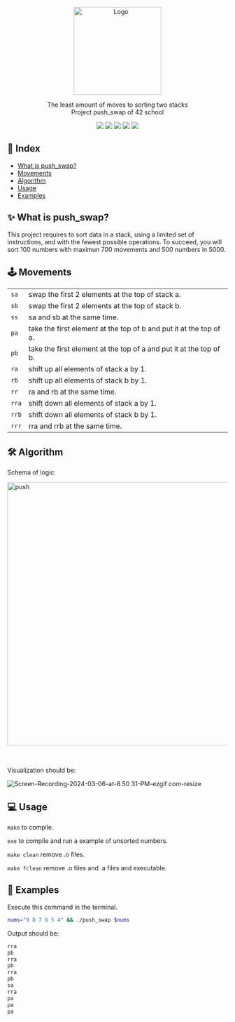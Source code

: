 <p align="center">
  <a>
    <img src="https://upload.wikimedia.org/wikipedia/commons/thumb/8/8d/42_Logo.svg/1200px-42_Logo.svg.png" alt="Logo" width="200" height="200">
  </a>

  <p align="center">
    The least amount of moves to sorting two stacks<br>
    Project push_swap of 42 school
    <br />
	</p>
</p>

<p align="center">
  <img src="https://img.shields.io/badge/Makefile-8A2BE2">
  <img src="https://img.shields.io/badge/C-4682B4">
  <img src="https://img.shields.io/badge/Shell-2E8B57">
  <img src="https://img.shields.io/badge/Gcc-00FF00">
  <img src="https://img.shields.io/badge/AppKit-2E8B57">
  
</p>

## &#x1F4CC; Index 
- [What is push\_swap?](#-what-is-push_swap)
- [Movements](#-movements)
- [Algorithm](#-algorithm)
- [Usage](#-usage)
- [Examples](#-examples)

## &#x2728; What is push_swap?

This project requires to sort data in a stack, using a limited set of instructions, and with the fewest possible operations. To succeed, you will sort 100 numbers with maximun 700 movements and 500 numbers in 5000.
			
## 🕹 Movements

| | |
|---|---|
|`sa`| swap the first 2 elements at the top of stack a.|
|`sb`|  swap the first 2 elements at the top of stack b.|
|`ss`| sa and sb at the same time.|
|`pa`| take the first element at the top of b and put it at the top of a. |
|`pb`| take the first element at the top of a and put it at the top of b. |
|`ra`| shift up all elements of stack a by 1. |
|`rb`| shift up all elements of stack b by 1. |
|`rr`| ra and rb at the same time. |
|`rra`| shift down all elements of stack a by 1. |
|`rrb`|shift down all elements of stack b by 1. |
|`rrr`|rra and rrb at the same time. |

## &#x1F6E0; Algorithm

Schema of logic:


<img src="https://github.com/vcereced/push_swap/assets/120835200/8eacd016-1c5c-4ab6-a111-9ebf4c27ce3d" alt="push" width="600">


<br /><br />
Visualization should be:


![Screen-Recording-2024-03-06-at-8 50 31-PM-ezgif com-resize](https://github.com/vcereced/push_swap/assets/120835200/a3e789b9-3a6f-49b6-ac31-58482bc2d87c)


## &#x1F4BB; Usage

`make` to compile.

`exe` to compile and run a example of unsorted numbers.

`make clean` remove .o files.

`make fclean` remove .o files and .a files and executable.

## &#x1F4D6; Examples

Execute this command in the terminal.

```bash
nums="9 8 7 6 5 4" && ./push_swap $nums 
```
Output should be:

```bash
rra
pb
rra
pb
rra
pb
sa
rra
pa
pa
pa
```


